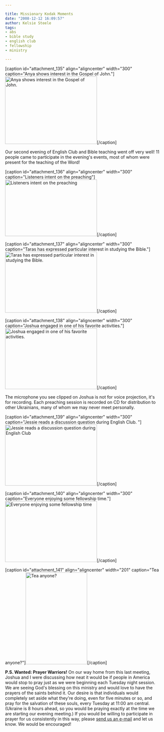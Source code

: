 ```yaml
---

title: Missionary Kodak Moments
date: "2008-12-12 16:09:57"
author: Kelsie Steele
tags:
- abs
- bible study
- english club
- fellowship
- ministry

---
```


[caption id="attachment_135" align="aligncenter" width="300" caption="Anya shows interest in the Gospel of John."]<a href="https://s3.amazonaws.com/content.ofreport.com/2008/12/dsc_3732.jpg"><img class="size-medium wp-image-135" title="dsc_3732" src="https://s3.amazonaws.com/content.ofreport.com/2008/12/dsc_3732-300x221.jpg" alt="Anya shows interest in the Gospel of John." width="300" height="221" /></a>[/caption]

Our second evening of English Club and Bible teaching went off very well! 11 people came to participate in the evening's events, most of whom were present for the teaching of the Word!

[caption id="attachment_136" align="aligncenter" width="300" caption="Listeners intent on the preaching"]<a href="https://s3.amazonaws.com/content.ofreport.com/2008/12/dsc_3733.jpg"><img class="size-medium wp-image-136" title="dsc_3733" src="https://s3.amazonaws.com/content.ofreport.com/2008/12/dsc_3733-300x185.jpg" alt="Listeners intent on the preaching" width="300" height="185" /></a>[/caption]
<!--more-->
[caption id="attachment_137" align="aligncenter" width="300" caption="Taras has expressed particular interest in studying the Bible."]<a href="https://s3.amazonaws.com/content.ofreport.com/2008/12/dsc_3735.jpg"><img class="size-medium wp-image-137" title="dsc_3735" src="https://s3.amazonaws.com/content.ofreport.com/2008/12/dsc_3735-300x199.jpg" alt="Taras has expressed particular interest in studying the Bible." width="300" height="199" /></a>[/caption]

[caption id="attachment_138" align="aligncenter" width="300" caption="Joshua engaged in one of his favorite activities."]<a href="https://s3.amazonaws.com/content.ofreport.com/2008/12/dsc_3730.jpg"><img class="size-medium wp-image-138" title="dsc_3730" src="https://s3.amazonaws.com/content.ofreport.com/2008/12/dsc_3730-300x199.jpg" alt="Joshua engaged in one of his favorite activities." width="300" height="199" /></a>[/caption]

The microphone you see clipped on Joshua is not for voice projection, it's for recording. Each preaching session is recorded on CD for distribution to other Ukrainians, many of whom we may never meet personally.

[caption id="attachment_139" align="aligncenter" width="300" caption="Jessie reads a discussion question during English Club. "]<a href="https://s3.amazonaws.com/content.ofreport.com/2008/12/dsc_3729.jpg"><img class="size-medium wp-image-139" title="dsc_3729" src="https://s3.amazonaws.com/content.ofreport.com/2008/12/dsc_3729-300x199.jpg" alt="Jessie reads a discussion question during English Club" width="300" height="199" /></a>[/caption]

[caption id="attachment_140" align="aligncenter" width="300" caption="Everyone enjoying some fellowship time."]<a href="https://s3.amazonaws.com/content.ofreport.com/2008/12/dsc_3736.jpg"><img class="size-medium wp-image-140" title="dsc_3736" src="https://s3.amazonaws.com/content.ofreport.com/2008/12/dsc_3736-300x199.jpg" alt="Everyone enjoying some fellowship time" width="300" height="199" /></a>[/caption]

[caption id="attachment_141" align="aligncenter" width="201" caption="Tea anyone?"]<a href="https://s3.amazonaws.com/content.ofreport.com/2008/12/dsc_3744.jpg"><img class="size-medium wp-image-141" title="dsc_3744" src="https://s3.amazonaws.com/content.ofreport.com/2008/12/dsc_3744-201x300.jpg" alt="Tea anyone?" width="201" height="300" /></a>[/caption]

<strong>P.S. Wanted: Prayer Warriors!</strong> On our way home from this last meeting, Joshua and I were discussing how neat it would be if people in America would stop to pray just as we were beginning each Tuesday night session. We are seeing God's blessing on this ministry and would love to have the prayers of the saints behind it. Our desire is that individuals would completely set aside what they're doing, even for five minutes or so, and pray for the salvation of these souls, every Tuesday at 11:00 am central. (Ukraine is 8 hours ahead, so you would be praying exactly at the time we are starting our evening meeting.) If you would be willing to participate in prayer for us consistently in this way, please <a href="http://www.OFReport.com/contact-us/">send us an e-mail</a> and let us know. We would be encouraged!

